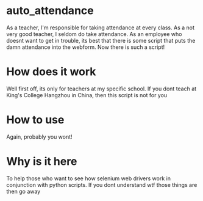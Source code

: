 # auto_attendance
As a teacher, I'm responsible for taking attendance at every class.  As a not very good teacher, I seldom do take attendance.  As an employee who doesnt want to get in trouble, its best that there is some script that puts the damn attendance into the webform.  Now there is such a script!

# How does it work
Well first off, its only for teachers at my specific school.  If you dont teach at King's College Hangzhou in China, then this script is not for you

# How to use
Again, probably you wont!

# Why is it here
To help those who want to see how selenium web drivers work in conjunction with python scripts.  If you dont understand wtf those things are then go away
